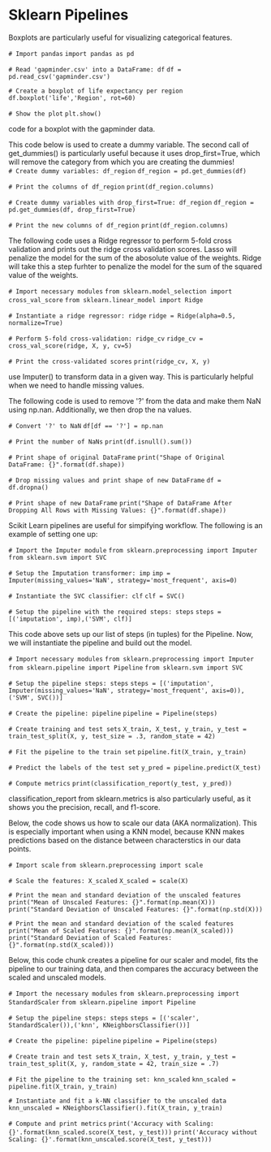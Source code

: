 # Sklearn Pipelines

Boxplots are particularly useful for visualizing categorical features.

`# Import pandas`
`import pandas as pd`

`# Read 'gapminder.csv' into a DataFrame: df`
`df = pd.read_csv('gapminder.csv')`

`# Create a boxplot of life expectancy per region`
`df.boxplot('life','Region', rot=60)`

`# Show the plot`
`plt.show()`

code for a boxplot with the gapminder data.


This code below is used to create a dummy variable. The second call of get_dummies() is particularly useful because it uses drop_first=True, which will remove the category from which you are creating the dummies!<br>
`# Create dummy variables: df_region`
`df_region = pd.get_dummies(df)`

`# Print the columns of df_region`
`print(df_region.columns)`

`# Create dummy variables with drop_first=True: df_region`
`df_region = pd.get_dummies(df, drop_first=True)`

`# Print the new columns of df_region`
`print(df_region.columns)`

The following code uses a Ridge regressor to perform 5-fold cross validation and prints out the ridge cross validation scores. Lasso will penalize the model for the sum of the abosolute value of the weights. Ridge will take this a step furhter to penalize the model for the sum of the squared value of the weights. <br>

`# Import necessary modules`
`from sklearn.model_selection import cross_val_score`
`from sklearn.linear_model import Ridge`

`# Instantiate a ridge regressor: ridge`
`ridge = Ridge(alpha=0.5, normalize=True)`

`# Perform 5-fold cross-validation: ridge_cv`
`ridge_cv = cross_val_score(ridge, X, y, cv=5)`

`# Print the cross-validated scores`
`print(ridge_cv, X, y)`

use Imputer() to transform data in a given way. This is particularly helpful when we need to handle missing values.

The following code is used to remove '?' from the data and make them NaN using np.nan. Additionally, we then drop the na values. <br>

`# Convert '?' to NaN`
`df[df == '?'] = np.nan`

`# Print the number of NaNs`
`print(df.isnull().sum())`

`# Print shape of original DataFrame`
`print("Shape of Original DataFrame: {}".format(df.shape))`

`# Drop missing values and print shape of new DataFrame`
`df = df.dropna()`

`# Print shape of new DataFrame`
`print("Shape of DataFrame After Dropping All Rows with Missing Values: {}".format(df.shape))`

Scikit Learn pipelines are useful for simpifying workflow. The following is an example of setting one up: <br>

`# Import the Imputer module`
`from sklearn.preprocessing import Imputer`
`from sklearn.svm import SVC`

`# Setup the Imputation transformer: imp`
`imp = Imputer(missing_values='NaN', strategy='most_frequent', axis=0)`

`# Instantiate the SVC classifier: clf`
`clf = SVC()`

`# Setup the pipeline with the required steps: steps`
`steps = [('imputation', imp),('SVM', clf)]`

This code above sets up our list of steps (in tuples) for the Pipeline. Now, we will instantiate the pipeline and build out the model.<br/>

`# Import necessary modules`
`from sklearn.preprocessing import Imputer`
`from sklearn.pipeline import Pipeline`
`from sklearn.svm import SVC`

`# Setup the pipeline steps: steps`
`steps = [('imputation', Imputer(missing_values='NaN', strategy='most_frequent', axis=0)),('SVM', SVC())]`

`# Create the pipeline: pipeline`
`pipeline = Pipeline(steps)`

`# Create training and test sets`
`X_train, X_test, y_train, y_test = train_test_split(X, y, test_size = .3, random_state = 42)`

`# Fit the pipeline to the train set`
`pipeline.fit(X_train, y_train)`

`# Predict the labels of the test set`
`y_pred = pipeline.predict(X_test)`

`# Compute metrics`
`print(classification_report(y_test, y_pred))`


classification_report from sklearn.metrics is also particularly useful, as it shows you the precision, recall, and f1-score. 


Below, the code shows us how to scale our data (AKA normalization). This is especially important when using a KNN model, because KNN makes predictions based on the distance between characterstics in our data points. 

`# Import scale`
`from sklearn.preprocessing import scale`

`# Scale the features: X_scaled`
`X_scaled = scale(X)`

`# Print the mean and standard deviation of the unscaled features`
`print("Mean of Unscaled Features: {}".format(np.mean(X)))`
`print("Standard Deviation of Unscaled Features: {}".format(np.std(X)))`

`# Print the mean and standard deviation of the scaled features`
`print("Mean of Scaled Features: {}".format(np.mean(X_scaled)))`
`print("Standard Deviation of Scaled Features: {}".format(np.std(X_scaled)))`

Below, this code chunk creates a pipeline for our scaler and model, fits the pipeline to our training data, and then compares the accuracy between the scaled and unscaled models.

`# Import the necessary modules`
`from sklearn.preprocessing import StandardScaler`
`from sklearn.pipeline import Pipeline`

`# Setup the pipeline steps: steps`
`steps = [('scaler', StandardScaler()),('knn', KNeighborsClassifier())]`

`# Create the pipeline: pipeline`
`pipeline = Pipeline(steps)`

`# Create train and test sets`
`X_train, X_test, y_train, y_test = train_test_split(X, y, random_state = 42, train_size = .7)`

`# Fit the pipeline to the training set: knn_scaled`
`knn_scaled = pipeline.fit(X_train, y_train)`



`# Instantiate and fit a k-NN classifier to the unscaled data`
`knn_unscaled = KNeighborsClassifier().fit(X_train, y_train)`

`# Compute and print metrics`
`print('Accuracy with Scaling: {}'.format(knn_scaled.score(X_test, y_test)))`
`print('Accuracy without Scaling: {}'.format(knn_unscaled.score(X_test, y_test)))`

